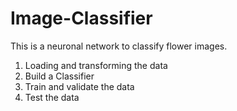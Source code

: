 # Image-Classifier
This is a neuronal network to classify flower images.

1. Loading and transforming the data
1. Build a Classifier
1. Train and validate the data
1. Test the data
